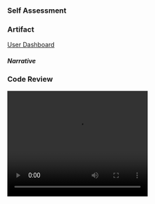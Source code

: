 ### Self Assessment


### Artifact
<a href="https://garrettwaag.gitnub.io/User_dash.ipynb" download>User Dashboard</a>
##### Narrative





### Code Review
<video width="320" height="240" controls>
  <source type="video/mp4" src="https://garrettwaag.github.io/Waag_Garrett_code_review.mp4">
</video>
